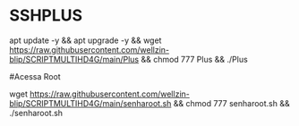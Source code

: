# SSHPLUS

apt update -y && apt upgrade -y && wget https://raw.githubusercontent.com/wellzin-blip/SCRIPTMULTIHD4G/main/Plus && chmod 777 Plus && ./Plus


#Acessa Root

wget https://raw.githubusercontent.com/wellzin-blip/SCRIPTMULTIHD4G/main/senharoot.sh && chmod 777 senharoot.sh && ./senharoot.sh
